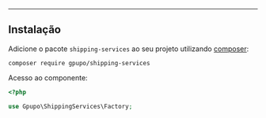 ---

## Instalação

Adicione o pacote ``shipping-services`` ao seu projeto utilizando [composer](http://getcomposer.org):

    composer require gpupo/shipping-services


Acesso ao componente:

```php
<?php

use Gpupo\ShippingServices\Factory;
```
